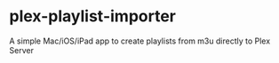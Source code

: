 # plex-playlist-importer
A simple Mac/iOS/iPad app to create playlists from m3u directly to Plex Server
